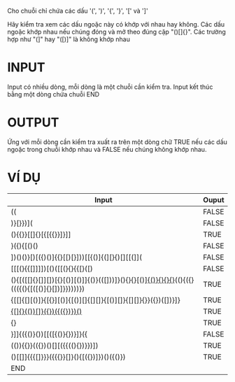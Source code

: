 Cho chuỗi chỉ chứa các dấu '(', ')', '{', '}', '[' và ']'

Hãy kiểm tra xem các dấu ngoặc này có khớp với nhau hay không. Các dấu ngoặc khớp nhau nếu chúng đóng và mở theo đúng cặp "()[]{}".  Các trường hợp như  "(]" hay "([)]"  là không khớp nhau

# INPUT
Input có nhiều dòng, mỗi dòng là một chuỗi cần kiểm tra. Input kết thúc bằng một dòng chứa chuỗi END

# OUTPUT
Ứng với mỗi dòng cần kiểm tra xuất ra trên một dòng chữ TRUE nếu các dấu ngoặc trong chuỗi khớp nhau và FALSE nếu chúng không khớp nhau.

# VÍ DỤ
| Input                                             | Ouput |
|---------------------------------------------------|-------|
| ((                                            | FALSE |
| )}[}})]( | FALSE|
| (){{}[]()}[[]{}[{[{{}}]}]] | TRUE|
| }({){[()() | FALSE |
| ])()()}[)[({)()]{{}[[)[}]))[[{()]{(][}{)[][[(]]( | FALSE |
| [[[(}{{[]]]])[()([[(}{}{{[}([) | FALSE | 
| (){[([[]{}[]][])[{}[()][()]]{()}(([]))]}(){}{}[()][]()[{()}{}{}{}]({})((){({}((({(){[([()]{}[])]}}))))}) | TRUE |
| {[[]{[][()]}{[{}][()]{[()][]{[][]}{[()][]}{[][]}{}}({})([])}]} | TRUE | 
| [{[]{}(())[]}({})({({})})()](()) | TRUE | 
| {}[]([{(){}(){{{}}}{}[]}[(){}[]{}{}([{}][(){[[]()(()[])](({([])[{}]}{[[]]}))}])]]) | TRUE |
| }]]{({()}())[[([{()}{})}]}({ | FALSE | 
| (()){{}}(({})()[][({{((){})}})]) | TRUE |
| []()()[[]]{{{[]}}}({[]([]){{}}[]}(){[({})]})()({()}) | TRUE |
| END  |  
